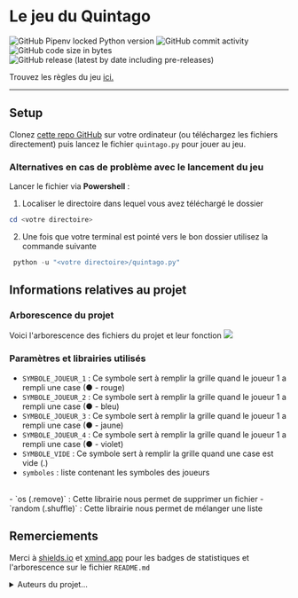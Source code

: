 # Le jeu du Quintago

<img alt="GitHub Pipenv locked Python version" src="https://img.shields.io/github/pipenv/locked/python-version/Louis2675/Pentago?label=Python"> <img alt="GitHub commit activity" src="https://img.shields.io/github/commit-activity/y/Louis2675/Pentago?color=brightgreen"> <img alt="GitHub code size in bytes" src="https://img.shields.io/github/languages/code-size/Louis2675/Pentago?color=blueviolet"> <img alt="GitHub release (latest by date including pre-releases)" src="https://img.shields.io/github/v/release/Louis2675/Pentago?color=yellow&include_prereleases&label=version">

Trouvez les règles du jeu <a href="https://fr.wikipedia.org/wiki/Pentago">ici.</a>
___

## Setup 

<p>Clonez <a href="https://github.com/Louis2675/Pentago">cette repo GitHub</a> sur votre ordinateur (ou téléchargez les fichiers directement) puis lancez le fichier <code>quintago.py</code> pour jouer au jeu.</p>

### Alternatives en cas de problème avec le lancement du jeu

Lancer le fichier via **Powershell** : 

1. Localiser le directoire dans lequel vous avez téléchargé le dossier 
```powershell
cd <votre directoire>
```
2. Une fois que votre terminal est pointé vers le bon dossier utilisez la commande suivante
```powershell
 python -u "<votre directoire>/quintago.py"
```

## Informations relatives au projet

### Arborescence du projet
Voici l'arborescence des fichiers du projet et leur fonction
<a href='https://www.linkpicture.com/view.php?img=LPic640c98b59034f1961891353'><img src='https://www.linkpicture.com/q/Screenshot-2023-03-11-160405.png' type='image'></a>

### Paramètres et librairies utilisés

- `SYMBOLE_JOUEUR_1` : Ce symbole sert à remplir la grille quand le joueur 1 a rempli une case (● - rouge)
- `SYMBOLE_JOUEUR_2` : Ce symbole sert à remplir la grille quand le joueur 1 a rempli une case (● - bleu)
- `SYMBOLE_JOUEUR_3` : Ce symbole sert à remplir la grille quand le joueur 1 a rempli une case (● - jaune)
- `SYMBOLE_JOUEUR_4` : Ce symbole sert à remplir la grille quand le joueur 1 a rempli une case (● - violet)
- `SYMBOLE_VIDE` : Ce symbole sert à remplir la grille quand une case est vide (.)
- `symboles` : liste contenant les symboles des joueurs
<br>
- `os (.remove)` : Cette librairie nous permet de supprimer un fichier
- `random (.shuffle)` : Cette librairie nous permet de mélanger une liste

## Remerciements

<p> Merci à <a href="shields.io">shields.io</a> et <a href="xmind.app">xmind.app</a> pour les badges de statistiques et l'arborescence sur le fichier <code>README.md</code></p>
<details>
 <Summary>Auteurs du projet...</summary>
	<br>
 <ul>
    <li> <a href="https://github.com/Louis2675">Louis Declerck</a>
    <li> <a href="https://github.com/sp3ymaXx">Maxime Becquaert</a>
 </ul>
</details>
